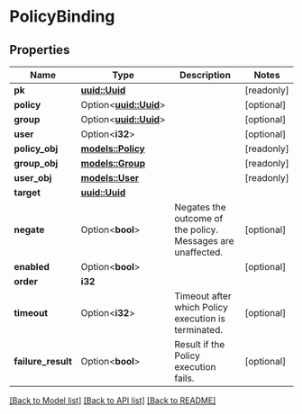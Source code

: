 # PolicyBinding

## Properties

Name | Type | Description | Notes
------------ | ------------- | ------------- | -------------
**pk** | [**uuid::Uuid**](uuid::Uuid.md) |  | [readonly]
**policy** | Option<[**uuid::Uuid**](uuid::Uuid.md)> |  | [optional]
**group** | Option<[**uuid::Uuid**](uuid::Uuid.md)> |  | [optional]
**user** | Option<**i32**> |  | [optional]
**policy_obj** | [**models::Policy**](Policy.md) |  | [readonly]
**group_obj** | [**models::Group**](Group.md) |  | [readonly]
**user_obj** | [**models::User**](User.md) |  | [readonly]
**target** | [**uuid::Uuid**](uuid::Uuid.md) |  | 
**negate** | Option<**bool**> | Negates the outcome of the policy. Messages are unaffected. | [optional]
**enabled** | Option<**bool**> |  | [optional]
**order** | **i32** |  | 
**timeout** | Option<**i32**> | Timeout after which Policy execution is terminated. | [optional]
**failure_result** | Option<**bool**> | Result if the Policy execution fails. | [optional]

[[Back to Model list]](../README.md#documentation-for-models) [[Back to API list]](../README.md#documentation-for-api-endpoints) [[Back to README]](../README.md)


